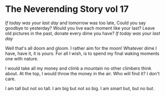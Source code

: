 # The Neverending Story vol 17

*If today was your last day* and tomorrow was too late,
Could you say goodbye to yesterday? Would you live each moment like your last?
Leave old pictures in the past, donate every dime you have? *If today was your last day*

Well that's all doom and gloom. I rather aim for the moon!
Whatever dime I have, have it, it is yours.
For all I wish, is to spend my final waking moments one with nature.

I would take all my money and climb a mountain no other climbers think about. 
At the top, I would throw the money in the air. Who will find it? I don't care. 
 
I am tall but not so tall.
I am big but not so big.
I am smart but, but no but.
